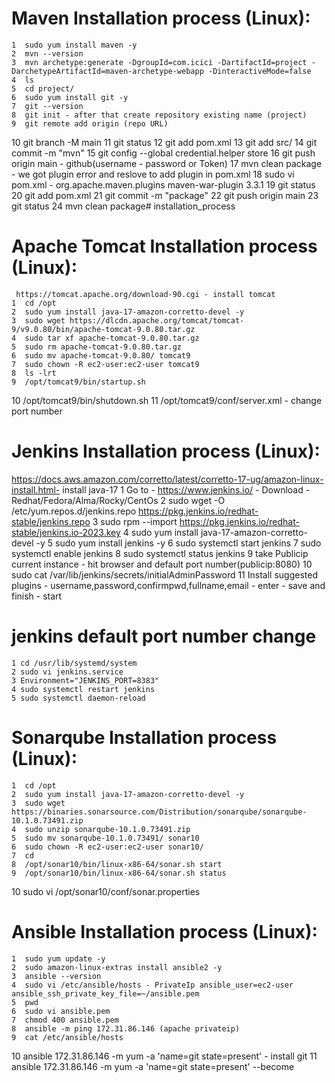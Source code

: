 # Maven Installation process (Linux):
    1  sudo yum install maven -y
    2  mvn --version
    3  mvn archetype:generate -DgroupId=com.icici -DartifactId=project -DarchetypeArtifactId=maven-archetype-webapp -DinteractiveMode=false
    4  ls
    5  cd project/
    6  sudo yum install git -y
    7  git --version
    8  git init - after that create repository existing name (project)
    9  git remote add origin (repo URL)
   10  git branch -M main
   11  git status
   12  git add pom.xml 
   13  git add src/
   14  git commit -m "mvn"
   15  git config --global credential.helper store
   16  git push origin main - github(username - password or Token)
   17  mvn clean package - we got plugin error and reslove to add plugin in pom.xml
   18  sudo vi pom.xml - 
     <plugins>
      <plugin>
        <groupId>org.apache.maven.plugins</groupId>
        <artifactId>maven-war-plugin</artifactId>
        <version>3.3.1</version>
      </plugin>
     </plugins>
   19  git status
   20  git add pom.xml 
   21  git commit -m "package"
   22  git push origin main
   23  git status
   24  mvn clean package# installation_process

# Apache Tomcat Installation process (Linux): 
     https://tomcat.apache.org/download-90.cgi - install tomcat
    1  cd /opt
    2  sudo yum install java-17-amazon-corretto-devel -y
    3  sudo wget https://dlcdn.apache.org/tomcat/tomcat-9/v9.0.80/bin/apache-tomcat-9.0.80.tar.gz
    4  sudo tar xf apache-tomcat-9.0.80.tar.gz 
    5  sudo rm apache-tomcat-9.0.80.tar.gz 
    6  sudo mv apache-tomcat-9.0.80/ tomcat9
    7  sudo chown -R ec2-user:ec2-user tomcat9
    8  ls -lrt
    9  /opt/tomcat9/bin/startup.sh
   10  /opt/tomcat9/bin/shutdown.sh
   11  /opt/tomcat9/conf/server.xml - change port number

# Jenkins Installation process (Linux): 
https://docs.aws.amazon.com/corretto/latest/corretto-17-ug/amazon-linux-install.html- install java-17
   1 Go to - https://www.jenkins.io/ - Download - Redhat/Fedora/Alma/Rocky/CentOs
   2 sudo wget -O /etc/yum.repos.d/jenkins.repo https://pkg.jenkins.io/redhat-stable/jenkins.repo
   3 sudo rpm --import https://pkg.jenkins.io/redhat-stable/jenkins.io-2023.key
   4 sudo yum install java-17-amazon-corretto-devel -y
   5 sudo yum install jenkins -y
   6 sudo systemctl start jenkins 
   7 sudo systemctl enable jenkins
   8 sudo systemctl status jenkins 
   9 take Publicip current instance - hit browser and default port number(publicip:8080)
   10 sudo cat /var/lib/jenkins/secrets/initialAdminPassword
   11 Install suggested plugins - username,password,confirmpwd,fullname,email - enter - save and finish - start
   
# jenkins default port number change 
    1 cd /usr/lib/systemd/system
    2 sudo vi jenkins.service
    3 Environment="JENKINS_PORT=8383"
    4 sudo systemctl restart jenkins
    5 sudo systemctl daemon-reload 

#  Sonarqube Installation process (Linux):
    1  cd /opt
    2  sudo yum install java-17-amazon-corretto-devel -y
    3  sudo wget https://binaries.sonarsource.com/Distribution/sonarqube/sonarqube-10.1.0.73491.zip
    4  sudo unzip sonarqube-10.1.0.73491.zip 
    5  sudo mv sonarqube-10.1.0.73491/ sonar10
    6  sudo chown -R ec2-user:ec2-user sonar10/
    7  cd 
    8  /opt/sonar10/bin/linux-x86-64/sonar.sh start
    9  /opt/sonar10/bin/linux-x86-64/sonar.sh status
   10  sudo vi /opt/sonar10/conf/sonar.properties

# Ansible Installation process (Linux):
    1  sudo yum update -y
    2  sudo amazon-linux-extras install ansible2 -y
    3  ansible --version
    4  sudo vi /etc/ansible/hosts - PrivateIp ansible_user=ec2-user ansible_ssh_private_key_file=~/ansible.pem
    5  pwd
    6  sudo vi ansible.pem
    7  chmod 400 ansible.pem
    8  ansible -m ping 172.31.86.146 (apache privateip)
    9  cat /etc/ansible/hosts
   10  ansible 172.31.86.146 -m yum -a 'name=git state=present' - install git 
   11  ansible 172.31.86.146 -m yum -a 'name=git state=present' --become 
